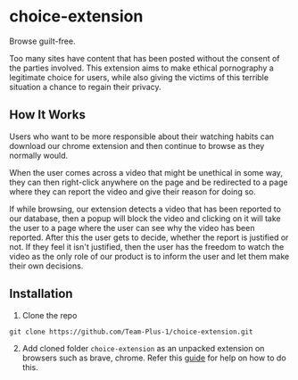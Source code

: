 # choice-extension

Browse guilt-free.

Too many sites have content that has been posted without the consent of the parties involved. This extension aims to make ethical pornography a legitimate choice for users, while also giving the victims of this terrible situation a chance to regain their privacy.

## How It Works

Users who want to be more responsible about their watching habits can download our chrome extension and then continue to browse as they normally would.

When the user comes across a video that might be unethical in some way, they can then right-click anywhere on the page and be redirected to a page where they can report the video and give their reason for doing so.

If while browsing, our extension detects a video that has been reported to our database, then a popup will block the video and clicking on it will take the user to a page where the user can see why the video has been reported. After this the user gets to decide, whether the report is justified or not. If they feel it isn't justified, then the user has the freedom to watch the video as the only role of our product is to inform the user and let them make their own decisions.

## Installation

1. Clone the repo

```
git clone https://github.com/Team-Plus-1/choice-extension.git
```

2. Add cloned folder `choice-extension` as an unpacked extension on browsers such as brave, chrome. Refer this [guide](https://webkul.com/blog/how-to-install-the-unpacked-extension-in-chrome/) for help on how to do this.
